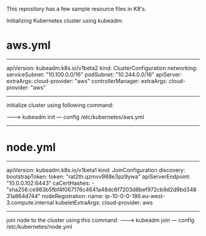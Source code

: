 This repository has a few sample resource files in K8's.

Initializing Kubernetes cluster using kubeadm:

# aws.yml
---
apiVersion: kubeadm.k8s.io/v1beta2
kind: ClusterConfiguration
networking:
  serviceSubnet: "10.100.0.0/16"
  podSubnet: "10.244.0.0/16"
apiServer:
  extraArgs:
    cloud-provider: "aws"
controllerManager:
  extraArgs:
    cloud-provider: "aws"
    
-----------------------------    
    
initialize cluster using following command:

---> kubeadm init — config /etc/kubernetes/aws.yml

-----------------------------------------------------------------------------------------------

# node.yml
---
apiVersion: kubeadm.k8s.io/v1beta1
kind: JoinConfiguration
discovery:
  bootstrapToken:
    token: "rat2th.qzmvv988e3pz9ywa"
    apiServerEndpoint: "10.0.0.102:6443"
    caCertHashes:
      - "sha256:ce983b5fbf4f067176c4641a48dc6f7203d8bef972cb9d2d9bd34831a864d744"
nodeRegistration:
  name: ip-10-0-0-186.eu-west-3.compute.internal
  kubeletExtraArgs:
    cloud-provider: aws
    
 ---------------------------------   
    
 join node to the cluster using this command:
 ---> kubeadm join — config /etc/kubernetes/node.yml
 
 
 
    
    
